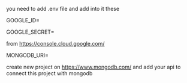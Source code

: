 you need to add .env file and add into it these

GOOGLE_ID=

GOOGLE_SECRET=

from https://console.cloud.google.com/

MONGODB_URI= 

create new project on https://www.mongodb.com/ and add your api to connect this project with mongodb